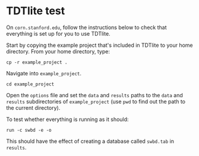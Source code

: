 # TDTlite test

On `corn.stanford.edu`, follow the instructions below to check that everything is set up for you to use TDTlite.

Start by copying the example project that's included in TDTlite to your home directory. From your home directory, type:

`cp -r example_project .`

Navigate into `example_project`.

`cd example_project`

Open the `options` file and set the `data` and `results` paths to the `data` and `results` subdirectories of `example_project` (use `pwd` to find out the path to the current directory).  

To test whether everything is running as it should:

`run -c swbd -e -o`

This should have the effect of creating a database called `swbd.tab` in `results`. 


